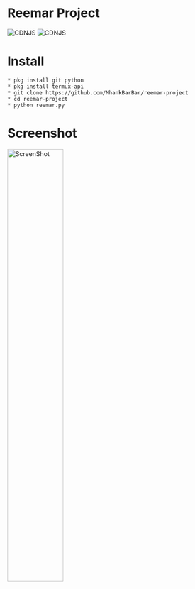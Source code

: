 # Reemar Project
![CDNJS](https://img.shields.io/badge/python-3.8-blue) ![CDNJS](https://img.shields.io/badge/coded-Mhank%20BarBar-orange)
# Install
```
* pkg install git python
* pkg install termux-api 
* git clone https://github.com/MhankBarBar/reemar-project
* cd reemar-project
* python reemar.py
```
# Screenshot
<img src="https://github.com/MhankBarBar/spm-unli/blob/master/reemar.png" width="50%" alt="ScreenShot">
